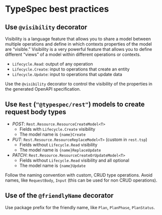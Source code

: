 # TypeSpec best practices

## Use `@visibility` decorator

Visibility is a language feature that allows you to share a model between multiple operations and define in which contexts properties of the model are “visible.” Visibility is a very powerful feature that allows you to define different “views” of a model within different operations or contexts.

- `Lifecycle.Read`: output of any operation
- `Lifecycle.Create`: input to operations that create an entity
- `Lifecycle.Update`: input to operations that update data

Use the `@visibility` decorator to control the visibility of the properties in the generated OpenAPI specification.

## Use `Rest` (`"@typespec/rest"`) models to create request body types

- _POST_: `Rest.Resource.ResourceCreateModel<T>`
  - Fields with `Lifecycle.Create` visibility
  - The model name is `{name}Create`
- _PUT_: `Rest.Resource.ResourceReplaceModel<T>` (custom in `rest.tsp`)
  - Fields without `Lifecycle.Read` visibility
  - The model name is `{name}ReplaceUpdate`
- _PATCH_: `Rest.Resource.ResourceCreateOrUpdateModel<T>`
  - Fields without `Lifecycle.Read` visibility and all optional
  - The model name is `{name}Update`

Follow the naming convention with custom, CRUD type operations. Avoid names, like `RequestBody`, `Input` (this can be used for non CRUD operations).

## Use of the `@friendlyName` decorator

Use package prefix for the friendly name, like `Plan`, `PlanPhase`, `PlanStatus`.
